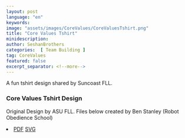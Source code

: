 ```yaml
---
layout: post
language: "en"
keywords:
image: "assets/images/CoreValues/CoreValuesTshirt.png"
title: "Core Values Tshirt"
minidescription:
author: SeshanBrothers
categories:  [ Team Building ]
tag: CoreValues
featured: false
excerpt_separator: <!--more-->
---
```

A fun tshirt design shared by Suncoast FLL.
<!--more-->
### Core Values Tshirt Design

Original Design by ASU FLL. Files below created by Ben Stanley (Robot Obedience School)

 <li>
 <a href="http://www.flltutorials.com/assets/images/CoreValues/CoreValuesTshirt.pdf">PDF</a>
 <a href="http://www.flltutorials.com/assets/images/CoreValues/CoreValuesTshirt.svg">SVG</a>
 </li>
